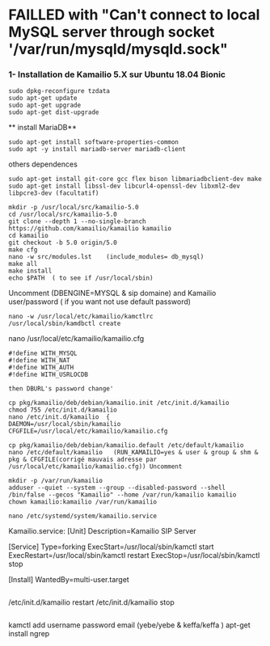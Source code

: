 # FAILLED with "Can't connect to local MySQL server through socket '/var/run/mysqld/mysqld.sock"

### 1- Installation de Kamailio 5.X sur Ubuntu 18.04 Bionic

```
sudo dpkg-reconfigure tzdata
sudo apt-get update
sudo apt-get upgrade
sudo apt-get dist-upgrade 

```
** install MariaDB**
```
sudo apt-get install software-properties-common
sudo apt -y install mariadb-server mariadb-client
```

others dependences
```
sudo apt-get install git-core gcc flex bison libmariadbclient-dev make
sudo apt-get install libssl-dev libcurl4-openssl-dev libxml2-dev libpcre3-dev (facultatif)
```
```
mkdir -p /usr/local/src/kamailio-5.0
cd /usr/local/src/kamailio-5.0
git clone --depth 1 --no-single-branch https://github.com/kamailio/kamailio kamailio
cd kamailio
git checkout -b 5.0 origin/5.0
make cfg
nano -w src/modules.lst    (include_modules= db_mysql)
make all
make install
echo $PATH  ( to see if /usr/local/sbin)
```

Uncomment (DBENGINE=MYSQL & sip domaine) and Kamailio user/password ( if you want not use default password)
```
nano -w /usr/local/etc/kamailio/kamctlrc 
/usr/local/sbin/kamdbctl create
```

nano /usr/local/etc/kamailio/kamailio.cfg  
```
#!define WITH_MYSQL
#!define WITH_NAT
#!define WITH_AUTH
#!define WITH_USRLOCDB

then DBURL's password change'
```

```
cp pkg/kamailio/deb/debian/kamailio.init /etc/init.d/kamailio
chmod 755 /etc/init.d/kamailio
nano /etc/init.d/kamailio  {
DAEMON=/usr/local/sbin/kamailio
CFGFILE=/usr/local/etc/kamailio/kamailio.cfg
```
```
cp pkg/kamailio/deb/debian/kamailio.default /etc/default/kamailio
nano /etc/default/kamailio   (RUN_KAMAILIO=yes & user & group & shm & pkg & CFGFILE(corrigé mauvais adresse par /usr/local/etc/kamailio/kamailio.cfg)) Uncomment
```
```
mkdir -p /var/run/kamailio
adduser --quiet --system --group --disabled-password --shell /bin/false --gecos "Kamailio" --home /var/run/kamailio kamailio
chown kamailio:kamailio /var/run/kamailio

nano /etc/systemd/system/kamailio.service   
```
Kamailio.service:
[Unit]
Description=Kamailio SIP Server

[Service]
Type=forking
ExecStart=/usr/local/sbin/kamctl start
ExecRestart=/usr/local/sbin/kamctl restart
ExecStop=/usr/local/sbin/kamctl stop

[Install]
WantedBy=multi-user.target
```
```
/etc/init.d/kamailio restart
/etc/init.d/kamailio stop
```
```
kamctl add username password email  (yebe/yebe   & keffa/keffa )
apt-get install ngrep
```
